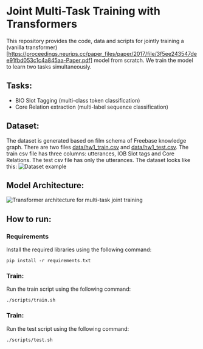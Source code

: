 # Joint Multi-Task Training with Transformers

This repository provides the code, data and scripts for jointly training a (vanilla transformer)[https://proceedings.neurips.cc/paper_files/paper/2017/file/3f5ee243547dee91fbd053c1c4a845aa-Paper.pdf] model from scratch. We train the model to learn two tasks simultaneously.

## Tasks:
- BIO Slot Tagging (multi-class token classification)
- Core Relation extraction (multi-label sequence classification)

## Dataset:
The dataset is generated based on film schema of Freebase knowledge graph. There are two files [data/hw1_train.csv](https://github.com/samyak24jain/jointly-trained-transformer/blob/main/data/hw1_train.csv) and [data/hw1_test.csv](https://github.com/samyak24jain/jointly-trained-transformer/blob/main/data/hw1_test.csv). The train csv file has three columns: utterances, IOB Slot tags and	Core Relations. The test csv file has only the utterances. The dataset looks like this:
![Dataset example](https://github.com/samyak24jain/jointly-trained-transformer/assets/10193535/af4af764-c2c5-4673-bec1-80530a547d14)

## Model Architecture:
![Transformer architecture for multi-task joint training](https://github.com/samyak24jain/jointly-trained-transformer/assets/10193535/5cdc49d5-0bed-44d4-833b-02036f6889dc)

## How to run:

### Requirements
Install the required libraries using the following command:

```
pip install -r requirements.txt
```

### Train:
Run the train script using the following command:

```
./scripts/train.sh
```

### Train:
Run the test script using the following command:

```
./scripts/test.sh
```



